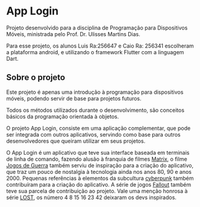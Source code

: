 # App Login

Projeto desenvolvido para a disciplina de Programação para Dispositivos Móveis, 
ministrada pelo Prof. Dr. Ulisses Martins Dias.

Para esse projeto, os alunos Luis Ra:256647 e Caio Ra: 256341 escolheram a plataforma android,
e utilizando o framework Flutter com a linguagem Dart.

## Sobre o projeto

Este projeto é apenas uma introdução à programação para dispositivos móveis, podendo servir de base para projetos futuros.

Todos os métodos utilizados durante o desenvolvimento, são conceitos básicos da programação orientada à objetos.

O projeto App Login, consiste em uma aplicação complementar, que pode ser integrada com outros aplicativos, servindo como base para outros desenvolvedores que queiram utilizar em seus projetos.

O App Login é um aplicativo que teve sua interface baseada em terminais de linha de comando, fazendo alusão à franquia de filmes [Matrix](https://www.culturagenial.com/filme-the-matrix/), o filme [Jogos de Guerra](https://www.adorocinema.com/filmes/filme-51719/) também serviu de inspiração para a criação do aplicativo, que traz um pouco de nostalgia à tecnologia ainda nos anos 80, 90 e anos 2000. Pequenas referências à elementos da subcultura [cyberpunk](https://www.youtube.com/watch?v=m7jnczCFVaA) também contribuíram para a criação do aplicativo. A série de jogos [Fallout](https://pt.wikipedia.org/wiki/Fallout_(s%C3%A9rie)) também teve sua parcela de contribuição ao projeto. Vale uma menção honrosa à série [LOST](https://pt.wikipedia.org/wiki/Lost_(s%C3%A9rie_de_televis%C3%A3o)), os número 4 8 15 16 23 42 deixaram os devs inspirados.

